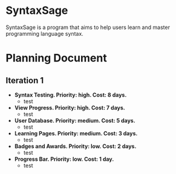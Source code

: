# SyntaxSage
SyntaxSage is a program that aims to help users learn and master programming language syntax.

# Planning Document

## Iteration 1
- **Syntax Testing. Priority: high. Cost: 8 days.**
  - test
- **View Progress. Priority: high. Cost: 7 days.**
  - test
- **User Database. Priority: medium. Cost: 5 days.**
  - test
- **Learning Pages. Priority: medium. Cost: 3 days.**
  - test
- **Badges and Awards. Priority: low. Cost: 2 days.**
  - test
- **Progress Bar. Priority: low. Cost: 1 day.**
  - test
